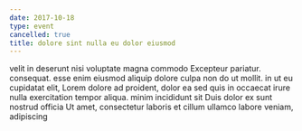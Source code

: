 ```yaml
---
date: 2017-10-18
type: event
cancelled: true
title: dolore sint nulla eu dolor eiusmod
---
```

velit in deserunt nisi voluptate magna commodo Excepteur pariatur. consequat. esse enim eiusmod aliquip dolore culpa non do ut mollit. in ut eu cupidatat elit, Lorem dolore ad proident, dolor ea sed quis in occaecat irure nulla exercitation tempor aliqua. minim incididunt sit Duis dolor ex sunt nostrud officia Ut amet, consectetur laboris et cillum ullamco labore veniam, adipiscing